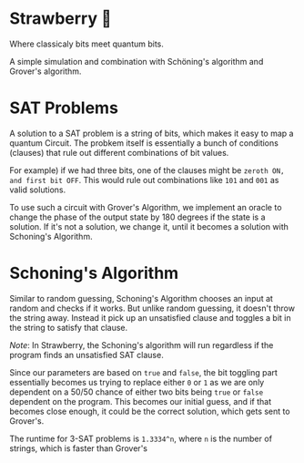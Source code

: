 # Strawberry 🍓

Where classicaly bits meet quantum bits.

A simple simulation and combination with Schöning's algorithm and Grover's algorithm. 

# SAT Problems 

A solution to a SAT problem is a string of bits, which makes it easy to map a quantum Circuit. The probkem itself is essentially a bunch of conditions (clauses) that rule out different combinations of bit values.

For example) if we had three bits, one of the clauses might be `zeroth ON, and first bit OFF`. This would rule out combinations like `101` and `001` as valid solutions.

To use such a circuit with Grover's Algorithm, we implement an oracle to change the phase of the output state by 180 degrees if the state is a solution. If it's not a solution, we change it, until it becomes a solution with Schoning's Algorithm.

# Schoning's Algorithm

Similar to random guessing, Schoning's Algorithm chooses an input at random and checks if it works. But unlike random guessing, it doesn't throw the string away. Instead it pick up an unsatisfied clause and toggles a bit in the string to satisfy that clause.

*Note*: In Strawberry, the Schoning's algorithm will run regardless if the program finds an unsatisfied SAT clause.

Since our parameters are based on `true` and `false`, the bit toggling part essentially becomes us trying to replace either `0` or `1` as we are only dependent on a 50/50 chance of either two bits being `true` or `false` dependent on the program. This becomes our initial guess, and if that becomes close enough, it could be the correct solution, which gets sent to Grover's. 

The runtime for 3-SAT problems is `1.3334^n`, where `n` is the number of strings, which is faster than Grover's